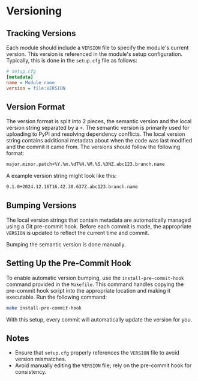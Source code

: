 # Versioning

## Tracking Versions

Each module should include a `VERSION` file to specify the module's current version. This version is referenced in the module's setup configuration. Typically, this is done in the `setup.cfg` file as follows:

```cfg
# setup.cfg
[metadata]
name = Module name
version = file:VERSION
```

## Version Format

The version format is split into 2 pieces, the semantic version and the local version string separated by a `+`. The semantic version is primarily used for uploading to PyPI and resolving dependency conflicts. The local version string contains additional metadata about when the code was last modified and the commit it came from. The versions should follow the following format:

```sh
major.minor.patch+%Y.%m.%dT%H.%M.%S.%3NZ.abc123.branch.name
```

A example version string might look like this:

```sh
0.1.0+2024.12.16T16.42.38.637Z.abc123.branch.name
```

## Bumping Versions

The local version strings that contain metadata are automatically managed using a Git pre-commit hook. Before each commit is made, the appropriate `VERSION` is updated to reflect the current time and commit.

Bumping the semantic version is done manually.

## Setting Up the Pre-Commit Hook

To enable automatic version bumping, use the `install-pre-commit-hook` command provided in the `Makefile`. This command handles copying the pre-commit hook script into the appropriate location and making it executable. Run the following command:

```bash
make install-pre-commit-hook
```

With this setup, every commit will automatically update the version for you.

## Notes

- Ensure that `setup.cfg` properly references the `VERSION` file to avoid version mismatches.
- Avoid manually editing the `VERSION` file; rely on the pre-commit hook for consistency.
